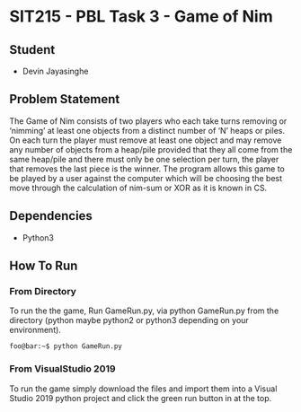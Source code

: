 # SIT215 - PBL Task 3 - Game of Nim
## Student
* Devin Jayasinghe

## Problem Statement
The Game of Nim consists of two players who each take turns removing or ‘nimming’ at least one objects from a distinct number of ‘N’ heaps or piles. On each turn the player must remove at least one object and may remove any number of objects from a heap/pile provided that they all come from the same heap/pile and there must only be one selection per turn, the player that removes the last piece is the winner. The program allows this game to be played by a user against the computer which will be choosing the best move through the calculation of nim-sum or XOR as it is known in CS.

## Dependencies
* Python3

## How To Run
### From Directory
To run the the game, Run GameRun.py, via python GameRun.py from the directory (python maybe python2 or python3 depending on your environment).
```console
foo@bar:~$ python GameRun.py
```

### From VisualStudio 2019
To run the game simply download the files and import them into a Visual Studio 2019 python project and click the green run button in at the top.
